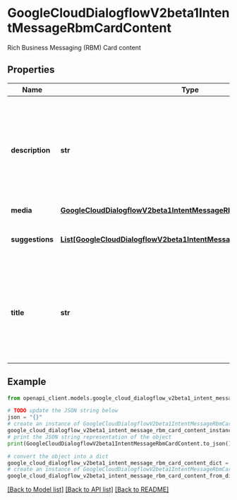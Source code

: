 # GoogleCloudDialogflowV2beta1IntentMessageRbmCardContent

Rich Business Messaging (RBM) Card content

## Properties

Name | Type | Description | Notes
------------ | ------------- | ------------- | -------------
**description** | **str** | Optional. Description of the card (at most 2000 bytes). At least one of the title, description or media must be set. | [optional] 
**media** | [**GoogleCloudDialogflowV2beta1IntentMessageRbmCardContentRbmMedia**](GoogleCloudDialogflowV2beta1IntentMessageRbmCardContentRbmMedia.md) |  | [optional] 
**suggestions** | [**List[GoogleCloudDialogflowV2beta1IntentMessageRbmSuggestion]**](GoogleCloudDialogflowV2beta1IntentMessageRbmSuggestion.md) | Optional. List of suggestions to include in the card. | [optional] 
**title** | **str** | Optional. Title of the card (at most 200 bytes). At least one of the title, description or media must be set. | [optional] 

## Example

```python
from openapi_client.models.google_cloud_dialogflow_v2beta1_intent_message_rbm_card_content import GoogleCloudDialogflowV2beta1IntentMessageRbmCardContent

# TODO update the JSON string below
json = "{}"
# create an instance of GoogleCloudDialogflowV2beta1IntentMessageRbmCardContent from a JSON string
google_cloud_dialogflow_v2beta1_intent_message_rbm_card_content_instance = GoogleCloudDialogflowV2beta1IntentMessageRbmCardContent.from_json(json)
# print the JSON string representation of the object
print(GoogleCloudDialogflowV2beta1IntentMessageRbmCardContent.to_json())

# convert the object into a dict
google_cloud_dialogflow_v2beta1_intent_message_rbm_card_content_dict = google_cloud_dialogflow_v2beta1_intent_message_rbm_card_content_instance.to_dict()
# create an instance of GoogleCloudDialogflowV2beta1IntentMessageRbmCardContent from a dict
google_cloud_dialogflow_v2beta1_intent_message_rbm_card_content_from_dict = GoogleCloudDialogflowV2beta1IntentMessageRbmCardContent.from_dict(google_cloud_dialogflow_v2beta1_intent_message_rbm_card_content_dict)
```
[[Back to Model list]](../README.md#documentation-for-models) [[Back to API list]](../README.md#documentation-for-api-endpoints) [[Back to README]](../README.md)


